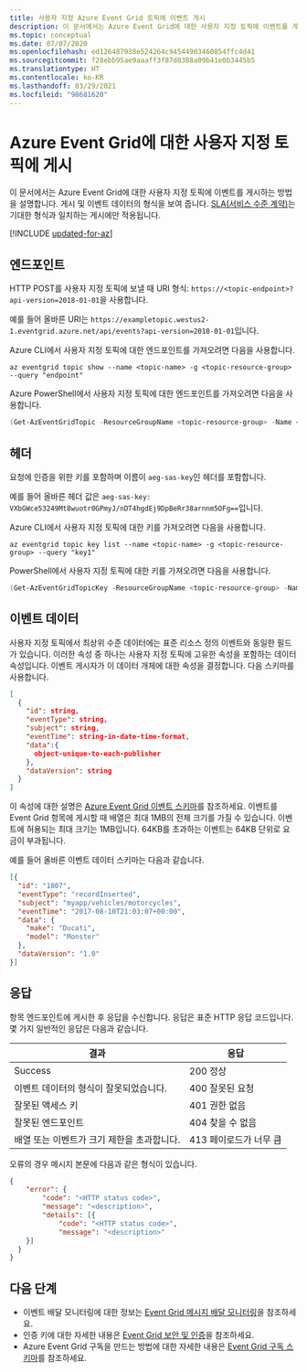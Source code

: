 ```yaml
---
title: 사용자 지정 Azure Event Grid 토픽에 이벤트 게시
description: 이 문서에서는 Azure Event Grid에 대한 사용자 지정 토픽에 이벤트를 게시하는 방법을 설명합니다. 게시 및 이벤트 데이터의 형식을 보여 줍니다.
ms.topic: conceptual
ms.date: 07/07/2020
ms.openlocfilehash: ed126487938e524264c94544903460854ffc4d41
ms.sourcegitcommit: f28ebb95ae9aaaff3f87d8388a09b41e0b3445b5
ms.translationtype: HT
ms.contentlocale: ko-KR
ms.lasthandoff: 03/29/2021
ms.locfileid: "98681620"
---
```

# <a name="post-to-custom-topic-for-azure-event-grid"></a>Azure Event Grid에 대한 사용자 지정 토픽에 게시

이 문서에서는 Azure Event Grid에 대한 사용자 지정 토픽에 이벤트를 게시하는 방법을 설명합니다. 게시 및 이벤트 데이터의 형식을 보여 줍니다. [SLA(서비스 수준 계약)](https://azure.microsoft.com/support/legal/sla/event-grid/v1_0/)는 기대한 형식과 일치하는 게시에만 적용됩니다.

[!INCLUDE [updated-for-az](../../includes/updated-for-az.md)]

## <a name="endpoint"></a>엔드포인트

HTTP POST를 사용자 지정 토픽에 보낼 때 URI 형식: `https://<topic-endpoint>?api-version=2018-01-01`을 사용합니다.

예를 들어 올바른 URI는 `https://exampletopic.westus2-1.eventgrid.azure.net/api/events?api-version=2018-01-01`입니다.

Azure CLI에서 사용자 지정 토픽에 대한 엔드포인트를 가져오려면 다음을 사용합니다.

```azurecli-interactive
az eventgrid topic show --name <topic-name> -g <topic-resource-group> --query "endpoint"
```

Azure PowerShell에서 사용자 지정 토픽에 대한 엔드포인트를 가져오려면 다음을 사용합니다.

```powershell
(Get-AzEventGridTopic -ResourceGroupName <topic-resource-group> -Name <topic-name>).Endpoint
```

## <a name="header"></a>헤더

요청에 인증을 위한 키를 포함하며 이름이 `aeg-sas-key`인 헤더를 포함합니다.

예를 들어 올바른 헤더 값은 `aeg-sas-key: VXbGWce53249Mt8wuotr0GPmyJ/nDT4hgdEj9DpBeRr38arnnm5OFg==`입니다.

Azure CLI에서 사용자 지정 토픽에 대한 키를 가져오려면 다음을 사용합니다.

```azurecli
az eventgrid topic key list --name <topic-name> -g <topic-resource-group> --query "key1"
```

PowerShell에서 사용자 지정 토픽에 대한 키를 가져오려면 다음을 사용합니다.

```powershell
(Get-AzEventGridTopicKey -ResourceGroupName <topic-resource-group> -Name <topic-name>).Key1
```

## <a name="event-data"></a>이벤트 데이터

사용자 지정 토픽에서 최상위 수준 데이터에는 표준 리소스 정의 이벤트와 동일한 필드가 있습니다. 이러한 속성 중 하나는 사용자 지정 토픽에 고유한 속성을 포함하는 데이터 속성입니다. 이벤트 게시자가 이 데이터 개체에 대한 속성을 결정합니다. 다음 스키마를 사용합니다.

```json
[
  {
    "id": string,    
    "eventType": string,
    "subject": string,
    "eventTime": string-in-date-time-format,
    "data":{
      object-unique-to-each-publisher
    },
    "dataVersion": string
  }
]
```

이 속성에 대한 설명은 [Azure Event Grid 이벤트 스키마](event-schema.md)를 참조하세요. 이벤트를 Event Grid 항목에 게시할 때 배열은 최대 1MB의 전체 크기를 가질 수 있습니다. 이벤트에 허용되는 최대 크기는 1MB입니다. 64KB를 초과하는 이벤트는 64KB 단위로 요금이 부과됩니다. 

예를 들어 올바른 이벤트 데이터 스키마는 다음과 같습니다.

```json
[{
  "id": "1807",
  "eventType": "recordInserted",
  "subject": "myapp/vehicles/motorcycles",
  "eventTime": "2017-08-10T21:03:07+00:00",
  "data": {
    "make": "Ducati",
    "model": "Monster"
  },
  "dataVersion": "1.0"
}]
```

## <a name="response"></a>응답

항목 엔드포인트에 게시한 후 응답을 수신합니다. 응답은 표준 HTTP 응답 코드입니다. 몇 가지 일반적인 응답은 다음과 같습니다.

|결과  |응답  |
|---------|---------|
|Success  | 200 정상  |
|이벤트 데이터의 형식이 잘못되었습니다. | 400 잘못된 요청 |
|잘못된 액세스 키 | 401 권한 없음 |
|잘못된 엔드포인트 | 404 찾을 수 없음 |
|배열 또는 이벤트가 크기 제한을 초과합니다. | 413 페이로드가 너무 큼 |

오류의 경우 메시지 본문에 다음과 같은 형식이 있습니다.

```json
{
    "error": {
        "code": "<HTTP status code>",
        "message": "<description>",
        "details": [{
            "code": "<HTTP status code>",
            "message": "<description>"
    }]
  }
}
```

## <a name="next-steps"></a>다음 단계

* 이벤트 배달 모니터링에 대한 정보는 [Event Grid 메시지 배달 모니터링](monitor-event-delivery.md)을 참조하세요.
* 인증 키에 대한 자세한 내용은 [Event Grid 보안 및 인증](security-authentication.md)을 참조하세요.
* Azure Event Grid 구독을 만드는 방법에 대한 자세한 내용은 [Event Grid 구독 스키마](subscription-creation-schema.md)를 참조하세요.
